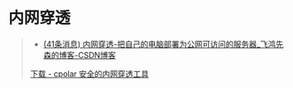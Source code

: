 # 内网穿透

>
> - [(41条消息) 内网穿透-把自己的电脑部署为公网可访问的服务器_飞鸿先森的博客-CSDN博客](https://blog.csdn.net/Feihongxiansen/article/details/94480480)
>
> [下载 - cpolar 安全的内网穿透工具](https://www.cpolar.com/download)
